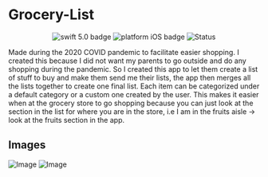 # Grocery-List
<p align="center">
    <img src="https://img.shields.io/badge/swift-5.0-orange.svg" alt="swift 5.0 badge" />
    <img src="https://img.shields.io/badge/platform-iOS-lightgrey.svg" alt="platform iOS badge" />
<img src="https://github.com/rushadantia/Grocery-List/workflows/Grocery%20List/badge.svg" alt="Status" />
 
</p>

Made during the 2020 COVID pandemic to facilitate easier shopping. I created this because I did not want my parents to go outside and do any shopping during the pandemic. So I created this app to let them create a list of stuff to buy and make them send me their lists, the app then merges all the lists together to create one final list. Each item can be categorized under a default category or a custom one created by the user. This makes it easier when at the grocery store to go shopping because you can just look at the section in the list for where you are in the store, i.e I am in the fruits aisle -> look at the fruits section in the app.

## Images
![Image](https://raw.githubusercontent.com/rushadantia/Grocery-List/master/images/image1.png?raw=true)
![Image](https://raw.githubusercontent.com/rushadantia/Grocery-List/master/images/image2.png?raw=true)
